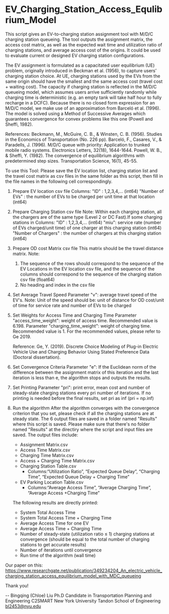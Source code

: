 # EV_Charging_Station_Access_Equlibrium_Model

This script gives an EV-to-charging station assignment tool with M/D/C charging station queueing. The tool outputs the assignment matrix, the access cost matrix, as well as the expected wait time and utilization ratio of charging stations, and average access cost of the origins. It could be used to evaluate current or designed EV charging station configurations. 

The EV assignment is formulated as a capacitated user equilibrium (UE) problem, originally introduced in Beckman et al. (1956), to capture users’ charging station choice. At UE, charging stations used by the EVs from the same origin should have the smallest and the same access cost (travel cost + waiting cost). The capacity if charging station is reflected in the M/D/C queueing model, which assumes users arrive sufficiently randomly while charging time is deterministic (e.g. an empty tank will take half hour to fully recharge in a DCFC). Because there is no closed form expression for an M/D/C model, we make use of an approximation from Barceló et al. (1996). The model is solved using a Method of Successive Averages which guarantees convergence for convex problems like this one (Powell and Sheffi, 1982). 

References:
Beckmann, M., McGuire, C. B., & Winsten, C. B. (1956). Studies in the Economics of Transportation (No. 226 pp).
Barceló, F., Casares, V., & Paradells, J. (1996). M/D/C queue with priority: Application to trunked mobile radio systems. Electronics Letters, 32(18), 1644-1644.
Powell, W. B., & Sheffi, Y. (1982). The convergence of equilibrium algorithms with predetermined step sizes. Transportation Science, 16(1), 45-55.


To use this Tool:
Please save the EV location list, charging station list and the travel cost matrix as csv files in the same folder as this script, then fill in the file names in the following cell correspondingly.

1. Prepare EV location csv file
    Columns:
    "ID" : 1,2,3,4,... (int64)
    "Number of EVs" : the number of EVs to be charged per unit time at that location (int64)
    
2. Prepare Charging Station csv file
    Note: Within each charging station, all the chargers are of the same type 
          (Level 2 or DC Fast).If some charging stations in
    Columns:
        "ID" : 1,2,3,4,... (int64)
        "miu": service rate (number of EVs charged/unit time) of one charger at this charging
        station (int64)
        "Number of Chargers" : the number of chargers at this charging station (int64)
        
3. Prepare OD cost Matrix csv file
    This matrix should be the travel distance matrix. 
    Note:
    1) The sequence of the rows should correspond to the sequence of the EV Locations in the
    EV location csv file, and the sequence of the columns should correspond to the sequence
    of the charging station csv file (float64)
    2) No heading and index in the csv file

4. Set Average Travel Speed
    Parameter "v": average travel speed of the EV's.
    Note: Unit of the speed should be: unit of distance for OD cost/unit of time for service rate and number of EVs to be charged  
    
5. Set Weights for Access Time and Charging Time
    Parameter "access_time_weight":  weight of access time. Recommended value is 6.198.
    Parameter "charging_time_weight":  weight of charging time. Recommended value is 1.
    For the recommended values, please refer to Ge 2019.
    
    Reference: Ge, Y. (2019). Discrete Choice Modeling of Plug-in Electric Vehicle Use and Charging Behavior Using Stated Preference Data (Doctoral dissertation).

6. Set Convergence Criteria
    Parameter "e":  If the Euclidean norm of the difference between the assignment matrix of 
    this iteration and the last iteration is less than e, the algorithm stops and outputs the
results.   

7. Set Printing
    Parameter "pri": print error, mean cost and number of steady-state charging stations every  pri number of iterations. If no printing is needed before the final results, set pri as inf (pri = np.inf)

8. Run the algorithm
    After the algorithm converges with the convergence criterion that you set, please check if all the charging stations are at steady state. 
    The 6 output files are saved in a folder named "Results" where this script is saved. Please make sure that there's no folder named "Results" at the directiry where the script and input files are saved. The output files include:
    
     - Assignment Matrix.csv
     - Access Time Matrix.csv
     - Charging Time Matrix.csv
     - Access + Charging Time Matrix.csv
     - Charging Station Table.csv
         - Columns:“Utilization Ratio”, 
                   “Expected Queue Delay”, 
                   “Charging Time”, 
                   “Expected Queue Delay + Charging Time”
     - EV Parking Location Table.csv
         - Columns:“Average Access Time”, 
                   “Average Charging Time”, 
                   “Average Access +Charging Time”
    
    The following results are directly printed:
     - System Total Access Time
     - System Total Access Time + Charging Time
     - Average Access Time for one EV
     - Average Access Time + Charging Time
     - Number of steady-state (utilization ratio ≤ 1) charging stations at convergence 
       (should be equal to the total number of charging stations to get accurate results)
     - Number of iterations until convergence
     - Run time of the algorithm (wall time)


Our paper on this:
https://www.researchgate.net/publication/349234204_An_electric_vehicle_charging_station_access_equilibrium_model_with_MDC_queueing


Thank you!

--
Bingqing (Chloe) Liu
Ph.D Candidate in Transportation Planning and Engineering
C2SMART
New York University Tandon School of Engineering
bl2453@nyu.edu


